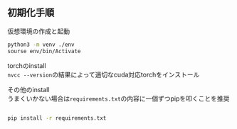 ## 初期化手順

仮想環境の作成と起動
``` bash
python3 -m venv ./env
sourse env/bin/Activate
```

torchのinstall  
`nvcc --version`の結果によって適切なcuda対応torchをインストール


その他のinstall  
うまくいかない場合は`requirements.txt`の内容に一個ずつpipを叩くことを推奨
``` bash

pip install -r requirements.txt
```